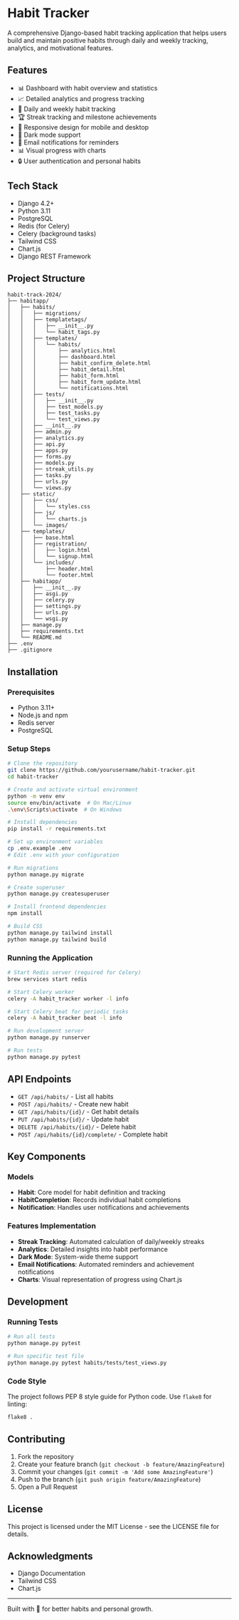 # Habit Tracker
A comprehensive Django-based habit tracking application that helps users build and maintain positive habits through daily and weekly tracking, analytics, and motivational features.

## Features
- 📊 Dashboard with habit overview and statistics
- 📈 Detailed analytics and progress tracking
- 🎯 Daily and weekly habit tracking
- 🏆 Streak tracking and milestone achievements
- 📱 Responsive design for mobile and desktop
- 🌙 Dark mode support
- 📧 Email notifications for reminders
- 📊 Visual progress with charts
- 🔒 User authentication and personal habits

## Tech Stack
- Django 4.2+
- Python 3.11
- PostgreSQL
- Redis (for Celery)
- Celery (background tasks)
- Tailwind CSS
- Chart.js
- Django REST Framework

## Project Structure
```
habit-track-2024/
├── habitapp/
│   ├── habits/
│   │   ├── migrations/
│   │   ├── templatetags/
│   │   │   ├── __init__.py
│   │   │   └── habit_tags.py
│   │   ├── templates/
│   │   │   └── habits/
│   │   │       ├── analytics.html
│   │   │       ├── dashboard.html
│   │   │       ├── habit_confirm_delete.html
│   │   │       ├── habit_detail.html
│   │   │       ├── habit_form.html
│   │   │       ├── habit_form_update.html
│   │   │       └── notifications.html
│   │   ├── tests/
│   │   │   ├── __init__.py
│   │   │   ├── test_models.py
│   │   │   ├── test_tasks.py
│   │   │   └── test_views.py
│   │   ├── __init__.py
│   │   ├── admin.py
│   │   ├── analytics.py
│   │   ├── api.py
│   │   ├── apps.py
│   │   ├── forms.py
│   │   ├── models.py
│   │   ├── streak_utils.py
│   │   ├── tasks.py
│   │   ├── urls.py
│   │   └── views.py
│   ├── static/
│   │   ├── css/
│   │   │   └── styles.css
│   │   ├── js/
│   │   │   └── charts.js
│   │   └── images/
│   ├── templates/
│   │   ├── base.html
│   │   ├── registration/
│   │   │   ├── login.html
│   │   │   └── signup.html
│   │   └── includes/
│   │       ├── header.html
│   │       └── footer.html
│   ├── habitapp/
│   │   ├── __init__.py
│   │   ├── asgi.py
│   │   ├── celery.py
│   │   ├── settings.py
│   │   ├── urls.py
│   │   └── wsgi.py
│   ├── manage.py
│   ├── requirements.txt
│   └── README.md
├── .env
├── .gitignore
```

## Installation

### Prerequisites
- Python 3.11+
- Node.js and npm
- Redis server
- PostgreSQL

### Setup Steps
```bash
# Clone the repository
git clone https://github.com/yourusername/habit-tracker.git
cd habit-tracker

# Create and activate virtual environment
python -m venv env
source env/bin/activate  # On Mac/Linux
.\env\Scripts\activate  # On Windows

# Install dependencies
pip install -r requirements.txt

# Set up environment variables
cp .env.example .env
# Edit .env with your configuration

# Run migrations
python manage.py migrate

# Create superuser
python manage.py createsuperuser

# Install frontend dependencies
npm install

# Build CSS
python manage.py tailwind install
python manage.py tailwind build
```

### Running the Application

```bash
# Start Redis server (required for Celery)
brew services start redis

# Start Celery worker
celery -A habit_tracker worker -l info

# Start Celery beat for periodic tasks
celery -A habit_tracker beat -l info

# Run development server
python manage.py runserver

# Run tests
python manage.py pytest
```

## API Endpoints

* `GET /api/habits/` - List all habits
* `POST /api/habits/` - Create new habit
* `GET /api/habits/{id}/` - Get habit details
* `PUT /api/habits/{id}/` - Update habit
* `DELETE /api/habits/{id}/` - Delete habit
* `POST /api/habits/{id}/complete/` - Complete habit

## Key Components

### Models
- **Habit**: Core model for habit definition and tracking
- **HabitCompletion**: Records individual habit completions
- **Notification**: Handles user notifications and achievements

### Features Implementation
- **Streak Tracking**: Automated calculation of daily/weekly streaks
- **Analytics**: Detailed insights into habit performance
- **Dark Mode**: System-wide theme support
- **Email Notifications**: Automated reminders and achievement notifications
- **Charts**: Visual representation of progress using Chart.js

## Development

### Running Tests
```bash
# Run all tests
python manage.py pytest

# Run specific test file
python manage.py pytest habits/tests/test_views.py
```

### Code Style
The project follows PEP 8 style guide for Python code. Use `flake8` for linting:
```bash
flake8 .
```

## Contributing

1. Fork the repository
2. Create your feature branch (`git checkout -b feature/AmazingFeature`)
3. Commit your changes (`git commit -m 'Add some AmazingFeature'`)
4. Push to the branch (`git push origin feature/AmazingFeature`)
5. Open a Pull Request

## License

This project is licensed under the MIT License - see the LICENSE file for details.

## Acknowledgments

* Django Documentation
* Tailwind CSS
* Chart.js

---
Built with 💪 for better habits and personal growth.
